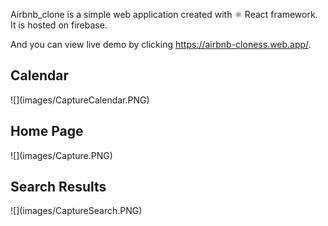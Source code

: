 Airbnb_clone is a simple web application created with ⚛ React framework. 
It is hosted on firebase.

And you can view live demo by clicking <a href="https://airbnb-cloness.web.app/" target="_blank">https://airbnb-cloness.web.app/</a>.

<h2>Calendar</h2>
![](images/CaptureCalendar.PNG)

<h2>Home Page</h2>
![](images/Capture.PNG)

<h2>Search Results</h2>
![](images/CaptureSearch.PNG)
